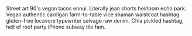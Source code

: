 Street art 90's vegan tacos ennui. Literally jean shorts heirloom echo park. Vegan authentic cardigan farm-to-table vice shaman waistcoat hashtag gluten-free locavore typewriter selvage raw denim. Chia pickled hashtag, hell of roof party iPhone subway tile fam.